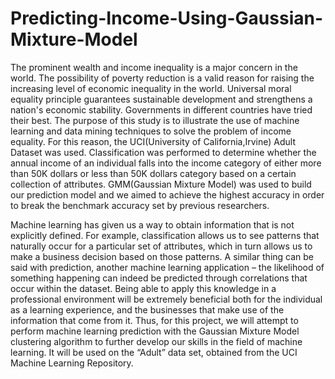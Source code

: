 # Predicting-Income-Using-Gaussian-Mixture-Model

The prominent wealth and income inequality is a major concern in the world. The possibility of poverty reduction is a valid reason for raising the increasing level of economic inequality in the world. Universal moral equality principle guarantees sustainable development and strengthens a nation's economic stability. Governments in different countries have tried their best. The purpose of this study is to illustrate the use of machine learning and data mining techniques to solve the problem of income equality. For this reason, the UCI(University of California,Irvine) Adult Dataset was used. Classification was performed to determine whether the annual income of an individual falls into the income category of either more than 50K dollars or less than 50K dollars category based on a certain collection of attributes. GMM(Gaussian Mixture Model) was used to build our prediction model and we aimed to achieve the highest accuracy in order to break the benchmark accuracy set by previous researchers.
 
Machine learning has given us a way to obtain information that is not explicitly defined. For example, classification allows us to see patterns that naturally occur for a particular set of attributes, which in turn allows us to make a business decision based on those patterns. A similar thing can be said with prediction, another machine learning application – the likelihood of something happening can indeed be predicted through correlations that occur within the dataset. Being able to apply this knowledge in a professional environment will be extremely beneficial both for the individual as a learning experience, and the businesses that make use of the information that come from it. Thus, for this project, we will attempt to perform machine learning prediction with the Gaussian Mixture Model clustering algorithm to further develop our skills in the field of machine learning. It will be used on the “Adult” data set, obtained from the UCI Machine Learning Repository. 
